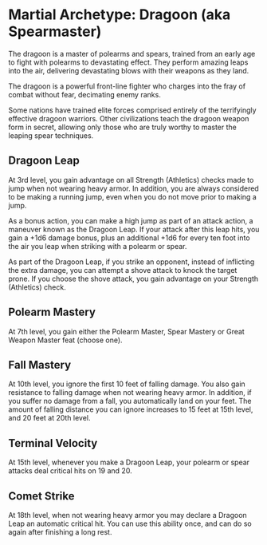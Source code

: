 # Martial Archetype: Dragoon (aka Spearmaster)
The dragoon is a master of polearms and spears, trained from an early age to fight with polearms to devastating effect. They perform amazing leaps into the air, delivering devastating blows with
their weapons as they land.

The dragoon is a powerful front-line fighter who charges into the fray of combat without fear, decimating enemy ranks. 

Some nations have trained elite forces comprised entirely of the terrifyingly effective dragoon warriors. Other civilizations teach the dragoon weapon form in secret, allowing only those who are truly worthy to master the leaping spear techniques.

## Dragoon Leap
At 3rd level, you gain advantage on all Strength (Athletics) checks made to jump when not wearing heavy armor. In addition, you are always considered to be making a running jump, even when you do not move prior to making a jump.

As a bonus action, you can make a high jump as part of an attack action, a maneuver known as the Dragoon Leap. If your attack after this leap hits, you gain a +1d6 damage bonus, plus an additional +1d6 for every ten foot into the air you leap when striking with a polearm or spear.

As part of the Dragoon Leap, if you strike an opponent, instead of inflicting the extra damage, you can attempt a shove attack to knock the target prone. If you choose the shove attack, you gain advantage on your Strength (Athletics) check.

## Polearm Mastery
At 7th level, you gain either the Polearm Master, Spear Mastery or Great Weapon Master feat (choose one).

## Fall Mastery
At 10th level, you ignore the first 10 feet of falling damage. You also gain resistance to falling damage when not wearing heavy armor. In addition, if you suffer no damage from a fall, you automatically land on your feet. The amount of falling distance you can ignore increases to 15 feet at 15th level, and 20 feet at 20th level.

## Terminal Velocity
At 15th level, whenever you make a Dragoon Leap, your polearm or spear attacks deal critical hits on 19 and 20.

## Comet Strike
At 18th level, when not wearing heavy armor you may declare a Dragoon Leap an automatic critical hit. You can use this ability once, and can do so again after finishing a long rest. 
